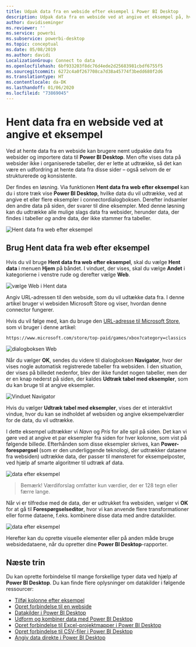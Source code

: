 ```yaml
---
title: Udpak data fra en webside efter eksempel i Power BI Desktop
description: Udpak data fra en webside ved at angive et eksempel på, hvad du ønsker at hente
author: davidiseminger
ms.reviewer: ''
ms.service: powerbi
ms.subservice: powerbi-desktop
ms.topic: conceptual
ms.date: 05/08/2019
ms.author: davidi
LocalizationGroup: Connect to data
ms.openlocfilehash: 6bf933203f8dc76d4ede2d25683981cbdf6755f5
ms.sourcegitcommit: 6272c4a0f267708ca7d38a45774f3bedd680f2d6
ms.translationtype: HT
ms.contentlocale: da-DK
ms.lasthandoff: 01/06/2020
ms.locfileid: "73869045"
---
```

# <a name="get-data-from-a-web-page-by-providing-an-example"></a>Hent data fra en webside ved at angive et eksempel

Ved at hente data fra en webside kan brugere nemt udpakke data fra websider og importere data til **Power BI Desktop**. Men ofte vises data på websider ikke i organiserede tabeller, der er lette at udtrække, så det kan være en udfordring at hente data fra disse sider – også selvom de er strukturerede og konsistente. 

Der findes en løsning. Via funktionen **Hent data fra web efter eksempel** kan du i store træk vise **Power BI Desktop**, hvilke data du vil udtrække, ved at angive et eller flere eksempler i connectordialogboksen. Derefter indsamler den andre data på siden, der svarer til dine eksempler. Med denne løsning kan du udtrække alle mulige slags data fra websider, herunder data, der findes i tabeller *og* andre data, der ikke stammer fra tabeller. 

![Hent data fra web efter eksempel](media/desktop-connect-to-web-by-example/web-by-example_01.png)



## <a name="using-get-data-from-web-by-example"></a>Brug Hent data fra web efter eksempel

Hvis du vil bruge **Hent data fra web efter eksempel**, skal du vælge **Hent data** i menuen **Hjem** på båndet. I vinduet, der vises, skal du vælge **Andet** i kategorierne i venstre rude og derefter vælge **Web**.

![vælge Web i Hent data](media/desktop-connect-to-web-by-example/web-by-example_03.png)

Angiv URL-adressen til den webside, som du vil udtække data fra. I denne artikel bruger vi websiden Microsoft Store og viser, hvordan denne connector fungerer. 

Hvis du vil følge med, kan du bruge den [URL-adresse til Microsoft Store](https://www.microsoft.com/store/top-paid/games/xbox?category=classics), som vi bruger i denne artikel:

    https://www.microsoft.com/store/top-paid/games/xbox?category=classics

![dialogboksen Web](media/desktop-connect-to-web-by-example/web-by-example_04.png)

Når du vælger **OK**, sendes du videre til dialogboksen **Navigator**, hvor der vises nogle automatisk registrerede tabeller fra websiden. I den situation, der vises på billedet nedenfor, blev der ikke fundet nogen tabeller, men der er en knap nederst på siden, der kaldes **Udtræk tabel med eksempler**, som du kan bruge til at angive eksempler.


![Vinduet Navigator](media/desktop-connect-to-web-by-example/web-by-example_05.png)

Hvis du vælger **Udtræk tabel med eksempler**, vises der et interaktivt vindue, hvor du kan se indholdet af websiden og angive eksempelværdier for de data, du vil udtrække. 

I dette eksempel udtrækker vi *Navn* og *Pris* for alle spil på siden. Det kan vi gøre ved at angive et par eksempler fra siden for hver kolonne, som vist på følgende billede. Efterhånden som disse eksempler skrives, kan **Power-forespørgsel** (som er den underliggende teknologi, der udtrækker dataene fra websiden) udtrække data, der passer til mønsteret for eksempelposter, ved hjælp af smarte algoritmer til udtræk af data.

![data efter eksempel](media/desktop-connect-to-web-by-example/web-by-example_06.png)

> Bemærk! Værdiforslag omfatter kun værdier, der er 128 tegn eller færre lange.

Når vi er tilfredse med de data, der er udtrukket fra websiden, vælger vi **OK** for at gå til **Forespørgselseditor**, hvor vi kan anvende flere transformationer eller forme dataene, f.eks. kombinere disse data med andre datakilder.

![data efter eksempel](media/desktop-connect-to-web-by-example/web-by-example_07.png)

Herefter kan du oprette visuelle elementer eller på anden måde bruge websidedataene, når du opretter dine **Power BI Desktop**-rapporter.


## <a name="next-steps"></a>Næste trin
Du kan oprette forbindelse til mange forskellige typer data ved hjælp af **Power BI Desktop**. Du kan finde flere oplysninger om datakilder i følgende ressourcer:

* [Tilføj kolonne efter eksempel](desktop-add-column-from-example.md)
* [Opret forbindelse til en webside](desktop-connect-to-web.md)
* [Datakilder i Power BI Desktop](desktop-data-sources.md)
* [Udform og kombiner data med Power BI Desktop](desktop-shape-and-combine-data.md)
* [Opret forbindelse til Excel-projektmapper i Power BI Desktop](desktop-connect-excel.md)   
* [Opret forbindelse til CSV-filer i Power BI Desktop](desktop-connect-csv.md)   
* [Angiv data direkte i Power BI Desktop](desktop-enter-data-directly-into-desktop.md)   

